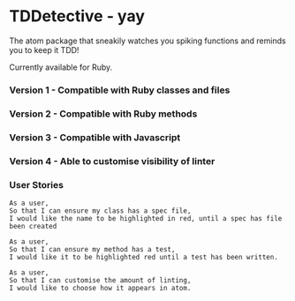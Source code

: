 # TDDetective - yay

The atom package that sneakily watches you spiking functions and reminds you to keep it TDD!

Currently available for Ruby.

### Version 1 - Compatible with Ruby classes and files

### Version 2 - Compatible with Ruby methods

### Version 3 - Compatible with Javascript

### Version 4 - Able to customise visibility of linter

### User Stories

```
As a user,
So that I can ensure my class has a spec file,
I would like the name to be highlighted in red, until a spec has file been created

As a user,
So that I can ensure my method has a test,
I would like it to be highlighted red until a test has been written.

As a user,
So that I can customise the amount of linting,
I would like to choose how it appears in atom.
```
